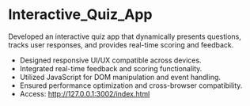 # Interactive_Quiz_App
Developed an interactive quiz app that dynamically presents questions, tracks user responses, and provides real-time scoring and feedback.
- Designed responsive UI/UX compatible across devices.
- Integrated real-time feedback and scoring functionality.
- Utilized JavaScript for DOM manipulation and event handling.
- Ensured performance optimization and cross-browser compatibility.
- Access: http://127.0.0.1:3002/index.html
